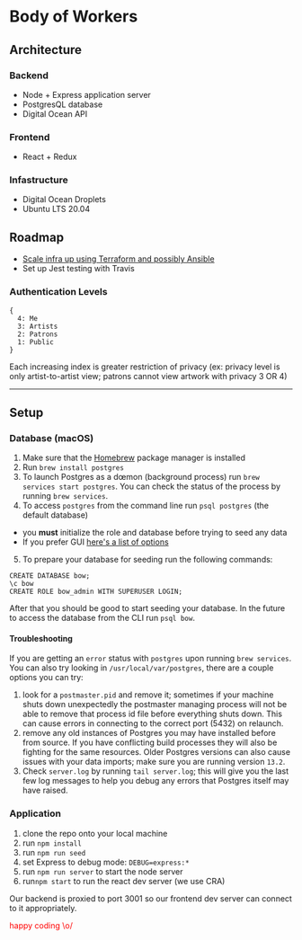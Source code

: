 # Body of Workers

## Architecture

### Backend
- Node + Express application server
- PostgresQL database
- Digital Ocean API

### Frontend

- React + Redux

### Infastructure

- Digital Ocean Droplets
- Ubuntu LTS 20.04

## Roadmap

- [Scale infra up using Terraform and possibly Ansible](https://docs.digitalocean.com/reference/terraform/terraform-deploy/)
- Set up Jest testing with Travis

### Authentication Levels
```
{ 
  4: Me
  3: Artists
  2: Patrons
  1: Public
}
```

Each increasing index is greater restriction of privacy (ex: privacy level is only artist-to-artist view; patrons cannot view artwork with privacy 3 OR 4)

---

## Setup

### Database (macOS)
1. Make sure that the [Homebrew](https://brew.sh/) package manager is installed
2. Run `brew install postgres`
3. To launch Postgres as a dœmon (background process) run `brew services start postgres`. You can check the status of the process by running `brew services`.
4. To access `postgres` from the command line run `psql postgres` (the default database)
  - you **must** initialize the role and database before trying to seed any data
  - If you prefer GUI [here's a list of options](https://pgdash.io/blog/postgres-gui-tools.html)
5. To prepare your database for seeding run the following commands:
```
CREATE DATABASE bow;
\c bow
CREATE ROLE bow_admin WITH SUPERUSER LOGIN;
```

After that you should be good to start seeding your database. In the future to access the database from the CLI run `psql bow`.

#### Troubleshooting
If you are getting an `error` status with `postgres` upon running `brew services`.
You can also try looking in `/usr/local/var/postgres`, there are a couple options you can try:
1. look for a `postmaster.pid` and remove it; sometimes if your machine shuts down unexpectedly the postmaster managing process will not be able to remove that process id file before everything shuts down. This can cause errors in connecting to the correct port (5432) on relaunch.
2. remove any old instances of Postgres you may have installed before from source. If you have conflicting build processes they will also be fighting for the same resources. Older Postgres versions can also cause issues with your data imports; make sure you are running version `13.2`.
3. Check `server.log` by running `tail server.log`; this will give you the last few log messages to help you debug any errors that Postgres itself may have raised.


### Application
1. clone the repo onto your local machine
2. run `npm install`
3. run `npm run seed`
4. set Express to debug mode: `DEBUG=express:*`
5. run `npm run server` to start the node server
6. run`npm start` to run the react dev server (we use CRA)

Our backend is proxied to port 3001 so our frontend dev server can connect to it appropriately.

<span style="color:red">happy coding \o/</span>
